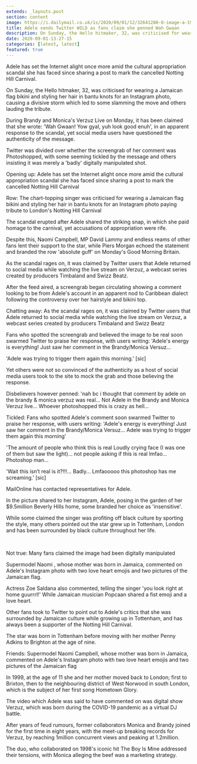 ```yaml
---
extends: _layouts.post
section: content
image: https://i.dailymail.co.uk/1s/2020/09/01/12/32641280-0-image-a-190_1598961443672.jpg 
title: Adele sends Twitter WILD as fans claim she penned Wah Gwaan 
description: On Sunday, the Hello hitmaker, 32, was criticised for wearing a Jamaican flag bikini and styling her hair in bantu knots for an Instagram photo, causing a divisive storm 
date: 2020-09-01-13-27-15 
categories: [latest, latest] 
featured: true 
--- 
```

Adele has set the Internet alight once more amid the cultural appropriation scandal she has faced since sharing a post to mark the cancelled Notting Hill Carnival. 

On Sunday, the Hello hitmaker, 32, was criticised for wearing a Jamaican flag bikini and styling her hair in bantu knots for an Instagram photo, causing a divisive storm which led to some slamming the move and others lauding the tribute. 

During Brandy and Monica's Verzuz Live on Monday, it has been claimed that she wrote: 'Wah Gwaan! Yow gyal, yuh look good enuh', in an apparent response to the scandal, yet social media users have questioned the authenticity of the message. 

Twitter was divided over whether the screengrab of her comment was Photoshopped, with some seeming tickled by the message and others insisting it was merely a 'badly' digitally manipulated shot. 

Opening up: Adele has set the Internet alight once more amid the cultural appropriation scandal she has faced since sharing a post to mark the cancelled Notting Hill Carnival

Row: The chart-topping singer was criticised for wearing a Jamaican flag bikini and styling her hair in bantu knots for an Instagram photo paying tribute to London's Notting Hill Carnival 

The scandal erupted after Adele shared the striking snap, in which she paid homage to the carnival, yet accusations of appropriation were rife. 

Despite this, Naomi Campbell, MP David Lammy and endless reams of other fans lent their support to the star, while Piers Morgan echoed the statement and branded the row 'absolute guff' on Monday's Good Morning Britain. 

As the scandal rages on, it was claimed by Twitter users that Adele returned to social media while watching the live stream on Verzuz, a webcast series created by producers Timbaland and Swizz Beatz. 

After the feed aired, a screengrab began circulating showing a comment looking to be from Adele's account in an apparent nod to Caribbean dialect following the controversy over her hairstyle and bikini top.

Chatting away: As the scandal rages on, it was claimed by Twitter users that Adele returned to social media while watching the live stream on Verzuz, a webcast series created by producers Timbaland and Swizz Beatz

Fans who spotted the screengrab and believed the image to be real soon swarmed Twitter to praise her response, with users writing: 'Adele's energy is everything! Just saw her comment in the Brandy/Monica Versuz... 

'Adele was trying to trigger them again this morning.' [sic]

Yet others were not so convinced of the authenticity as a host of social media users took to the site to mock the grab and those believing the response. 

Disbelievers however penned: 'nah bc i thought that comment by adele on the brandy & monica verzuz was real... Not Adele in the Brandy and Monica Verzuz live... Whoever photoshopped this is crazy as hell... 



Tickled: Fans who spotted Adele's comment soon swarmed Twitter to praise her response, with users writing: 'Adele's energy is everything! Just saw her comment in the Brandy/Monica Versuz... Adele was trying to trigger them again this morning'

'The amount of people who think this is real Loudly crying face (I was one of them but saw the light)... not people asking if this is real lmfao... Photoshop man... 

'Wait this isn’t real is it?!!!... Badly... Lmfaooooo this photoshop has me screaming.' [sic]

MailOnline has contacted representatives for Adele. 

In the picture shared to her Instagram, Adele, posing in the garden of her $9.5million Beverly Hills home, some branded her choice as 'insensitive'. 

While some claimed the singer was profiting off black culture by sporting the style, many others pointed out the star grew up in Tottenham, London and has been surrounded by black culture throughout her life. 











 

Not true: Many fans claimed the image had been digitally manipulated 

Supermodel Naomi , whose mother was born in Jamaica, commented on Adele's Instagram photo with two love heart emojis and two pictures of the Jamaican flag.

Actress Zoe Saldana also commented, telling the singer 'you look right at home guurrrl!' While Jamaican musician Popcaan shared a fist emoji and a love heart. 

Other fans took to Twitter to point out to Adele's critics that she was surrounded by Jamaican culture while growing up in Tottenham, and has always been a supporter of the Notting Hill Carnival.

The star was born in Tottenham before moving with her mother Penny Adkins to Brighton at the age of nine.

Friends: Supermodel Naomi Campbell, whose mother was born in Jamaica, commented on Adele's Instagram photo with two love heart emojis and two pictures of the Jamaican flag

In 1999, at the age of 11 she and her mother moved back to London; first to Brixton, then to the neighbouring district of West Norwood in south London, which is the subject of her first song Hometown Glory. 

The video which Adele was said to have commented on was digital show Verzuz, which was born during the COVID-19 pandemic as a virtual DJ battle.

After years of feud rumours, former collaborators Monica and Brandy joined for the first time in eight years, with the meet-up breaking records for Verzuz, by reaching 1million concurrent views and peaking at 1.2million.

The duo, who collaborated on 1998's iconic hit The Boy Is Mine addressed their tensions, with Monica alleging the beef was a marketing strategy.  

